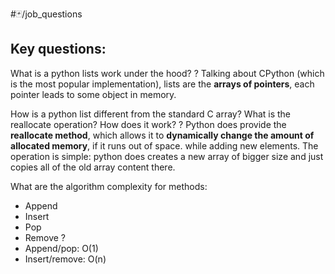 #🃏/job_questions 
## Key questions:

What is a python lists work under the hood?
?
Talking about CPython (which is the most popular implementation), lists are the **arrays of pointers**, each pointer leads to some object in memory.
 

How is a python list different from the standard C array? What is the reallocate operation? How does it work?
?
Python does provide the **reallocate method**, which allows it to **dynamically change the amount of allocated memory**, if it runs out of space. while adding new elements. The operation is simple: python does creates a new array of bigger size and just copies all of the old array content there.


What are the algorithm complexity for methods:
- Append
- Insert
- Pop
- Remove
?
- Append/pop: O(1)
- Insert/remove: O(n)



